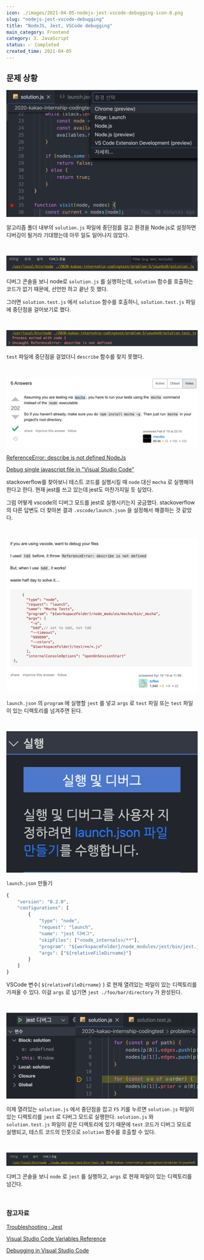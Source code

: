 ```yaml
---
icon: ./images/2021-04-05-nodejs-jest-vscode-debugging-icon-0.png
slug: "nodejs-jest-vscode-debugging"
title: "NodeJS, Jest, VSCode debugging"
main_category: Frontend
category: 3. JavaScript
status: ✅ Completed
created_time: 2021-04-05
---
```


## 문제 상황

![2021-04-05-nodejs-jest-vscode-debugging-image-0](./images/2021-04-05-nodejs-jest-vscode-debugging-image-0.png)

알고리즘 폴더 내부의 `solution.js` 파일에 중단점를 걸고 환경을 Node.js로 설정하면 디버깅이 될거라 기대했는데 아무 일도 일어나지 않았다.

<br />

![2021-04-05-nodejs-jest-vscode-debugging-image-1](./images/2021-04-05-nodejs-jest-vscode-debugging-image-1.png)

디버그 콘솔을 보니 node로 `solution.js` 를 실행하는데, `solution` 함수를 호출하는 코드가 없기 때문에, 선언만 하고 끝난 듯 했다.

그러면 `solution.test.js` 에서 `solution` 함수를 호출하니, `solution.test.js` 파일에 중단점을 걸어보기로 했다.

<br />

![2021-04-05-nodejs-jest-vscode-debugging-image-2](./images/2021-04-05-nodejs-jest-vscode-debugging-image-2.png)

`test` 파일에 중단점을 걸었더니 `describe` 함수를 찾지 못했다.

<br />

![2021-04-05-nodejs-jest-vscode-debugging-image-3](./images/2021-04-05-nodejs-jest-vscode-debugging-image-3.png)

[ReferenceError: describe is not defined NodeJs](https://stackoverflow.com/questions/28400459/referenceerror-describe-is-not-defined-nodejs)

[Debug single javascript file in "Visual Studio Code"](https://stackoverflow.com/questions/47167457/debug-single-javascript-file-in-visual-studio-code)

stackoverflow를 찾아보니 테스트 코드를 실행시킬 때 `node` 대신 `mocha` 로 실행해야한다고 한다. 현재 jest를 쓰고 있는데 jest도 마찬가지일 듯 싶었다.

그럼 어떻게 vscode의 디버그 모드를 jest로 실행시키는지 궁금했다. stackoverflow의 다른 답변도 더 찾아본 결과 `.vscode/launch.json` 을 설정해서 해결하는 것 같았다.

<br />

![2021-04-05-nodejs-jest-vscode-debugging-image-4](./images/2021-04-05-nodejs-jest-vscode-debugging-image-4.png)

`launch.json` 의 `program` 에 실행할 `jest` 를 넣고 `args` 로 `test` 파일 또는 `test` 파일이 있는 디렉토리를 넘겨주면 된다.

<br />

![2021-04-05-nodejs-jest-vscode-debugging-image-5](./images/2021-04-05-nodejs-jest-vscode-debugging-image-5.png)

`launch.json` 만들기

```javascript
{
    "version": "0.2.0",
    "configurations": [
        {
            "type": "node",
            "request": "launch",
            "name": "jest 디버그",
            "skipFiles": ["<node_internals>/**"],
            "program": "${workspaceFolder}/node_modules/jest/bin/jest.js",
            "args": ["${relativeFileDirname}"]
        }
    ]
}
```

VSCode 변수( `${relativeFileDirname}` ) 로 현재 열려있는 파일이 있는 디렉토리를 가져올 수 있다. 이걸 `args` 로 넘기면 `jest ./foo/bar/directory` 가 완성된다.

<br />

![2021-04-05-nodejs-jest-vscode-debugging-image-6](./images/2021-04-05-nodejs-jest-vscode-debugging-image-6.png)

이제 열려있는 `solution.js` 에서 중단점을 잡고 `F5` 키를 누르면 `solution.js` 파일이 있는 디렉토리를 `jest` 로 디버그 모드로 실행한다. `solution.js` 와 `solution.test.js` 파일이 같은 디렉토리에 있기 때문에 `test` 코드가 디버그 모드로 실행되고, 테스트 코드의 인풋으로 `solution` 함수를 호출할 수 있다.

<br />

![2021-04-05-nodejs-jest-vscode-debugging-image-7](./images/2021-04-05-nodejs-jest-vscode-debugging-image-7.png)

디버그 콘솔을 보니 `node` 로 `jest` 를 실행하고, `args` 로 현재 파일이 있는 디렉토리를 넘긴다.

<br />

### 참고자료

[Troubleshooting · Jest](https://jestjs.io/docs/en/troubleshooting)

[Visual Studio Code Variables Reference](https://code.visualstudio.com/docs/editor/variables-reference)

[Debugging in Visual Studio Code](https://code.visualstudio.com/docs/editor/debugging)
